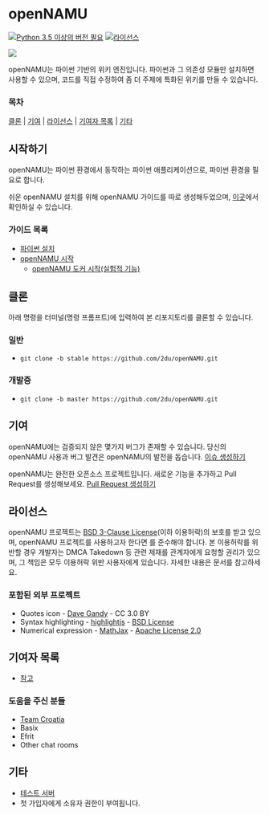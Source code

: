 openNAMU
====
[![Python 3.5 이상의 버전 필요](https://img.shields.io/badge/python-3.5%20or%20higher-blue.svg)](https://python.org)
[![라이선스](https://img.shields.io/badge/license-BSD%203--Clause-lightgrey.svg)](./LICENSE)

![](https://raw.githubusercontent.com/2du/openNAMU/master/.github/logo.png)

openNAMU는 파이썬 기반의 위키 엔진입니다. 파이썬과 그 의존성 모듈만 설치하면 사용할 수 있으며, 코드를 직접 수정하여 좀 더 주제에 특화된 위키를 만들 수 있습니다.

### 목차
[클론](#클론) | [기여](#기여) | [라이선스](#라이선스) | [기여자 목록](#기여자-목록) | [기타](#기타)

## 시작하기
openNAMU는 파이썬 환경에서 동작하는 파이썬 애플리케이션으로, 파이썬 환경을 필요로 합니다.

쉬운 openNAMU 설치를 위해 openNAMU 가이드를 따로 생성해두었으며, [이곳](https://github.com/Make-openNAMU/guide)에서 확인하실 수 있습니다.

### 가이드 목록
 * [파이썬 설치](https://github.com/Make-openNAMU/guide/blob/master/articles/ko-kr/install-python.md)
 * [openNAMU 시작](https://github.com/Make-openNAMU/guide/blob/master/articles/ko-kr/start-opennamu.md)
   * [openNAMU 도커 시작(실험적 기능)](https://github.com/Make-openNAMU/guide/blob/master/articles/ko-kr/docker-install.md)

## 클론
아래 명령을 터미널(명령 프롬프트)에 입력하여 본 리포지토리를 클론할 수 있습니다.
### 일반
 * `git clone -b stable https://github.com/2du/openNAMU.git`

### 개발중
 * `git clone -b master https://github.com/2du/openNAMU.git`

## 기여
openNAMU에는 검증되지 않은 몇가지 버그가 존재할 수 있습니다. 당신의 openNAMU 사용과 버그 발견은 openNAMU의 발전을 돕습니다.
[이슈 생성하기](https://github.com/2du/openNAMU/issues/new)

openNAMU는 완전한 오픈소스 프로젝트입니다. 새로운 기능을 추가하고 Pull Request를 생성해보세요.
[Pull Request 생성하기](https://github.com/2du/openNAMU/compare)

## 라이선스
openNAMU 프로젝트는 [BSD 3-Clause License](./LICENSE)(이하 이용허락)의 보호를 받고 있으며, openNAMU 프로젝트를 사용하고자 한다면 를 준수해야 합니다. 본 이용허락를 위반할 경우 개발자는 DMCA Takedown 등 관련 제재를 관계자에게 요청할 권리가 있으며, 그 책임은 모두 이용허락 위반 사용자에게 있습니다. 자세한 내용은 문서를 참고하세요.

### 포함된 외부 프로젝트
 * Quotes icon - [Dave Gandy](http://www.flaticon.com/free-icon/quote-left_25672) - CC 3.0 BY
 * Syntax highlighting - [highlightjs](https://highlightjs.org/) - [BSD License](https://github.com/highlightjs/highlight.js/blob/master/LICENSE)
 * Numerical expression - [MathJax](https://www.mathjax.org/) - [Apache License 2.0](https://github.com/mathjax/MathJax/blob/master/LICENSE)

## 기여자 목록
 * [참고](https://github.com/2DU/openNAMU/graphs/contributors)

### 도움을 주신 분들
 * [Team Croatia](https://github.com/TeamCroatia)
 * Basix
 * Efrit
 * Other chat rooms

## 기타
 * [테스트 서버](http://namu.ml/)
 * 첫 가입자에게 소유자 권한이 부여됩니다.

